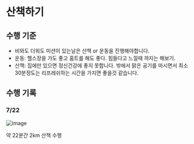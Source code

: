 # 산책하기

## 수행 기준

- 비와도 더워도 미션이 있는날은 산책 or 운동을 진행해야합니다.
- 운동: 헬스장을 가도 좋고 홈트를 해도 좋다. 힘들다고 느낄때 까지는 해보기.
- 산책: 집에만 있으면 정신건강에 좋지 못합니다. 밖에서 맑은 공기를 마시면서 최소 30분정도는 리프레쉬하는 시간을 가지면 좋을것 같습니다.

## 수행 기록

### 7/22

![image](https://github.com/user-attachments/assets/e820badd-516c-4ed9-9e41-c76c3f6d9f10)

약 22분간 2km 산책 수행
